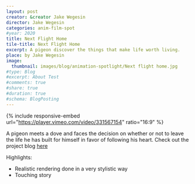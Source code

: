 ```yaml
---
layout: post
creator: &creator Jake Wegesin
director: Jake Wegesin
categories: anim-film-spot
#year: 2020
title: Next Flight Home
tile-title: Next Flight Home
excerpt: A pigeon discover the things that make life worth living.
place: by Jake Wegesin
image:
  thumbnail: images/blog/animation-spotlight/Next flight home.jpg
#type: Blog
#excerpt: About Test
#comments: true
#share: true
#duration: true
#schema: BlogPosting
---
```



{% include responsive-embed url="https://player.vimeo.com/video/331567154" ratio="16:9" %}

A pigeon meets a dove and faces the decision on whether or not to leave the life he has built for himself in favor of following his heart.
Check out the project blog [here](http://jakein3d.com/next-flight-home)

Highlights:
* Realistic rendering done in a very stylistic way
* Touching story
